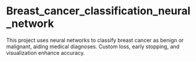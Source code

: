 # Breast_cancer_classification_neural_network
This project uses neural networks to classify breast cancer as benign or malignant, aiding medical diagnoses. Custom loss, early stopping, and visualization enhance accuracy.
